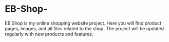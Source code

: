 # EB-Shop-
EB Shop is my online shopping website project.   Here you will find product pages, images, and all files related to the shop.   The project will be updated regularly with new products and features.
